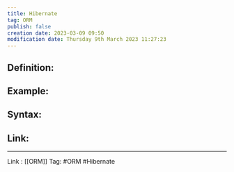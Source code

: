 ```yaml
---
title: Hibernate
tag: ORM
publish: false
creation date: 2023-03-09 09:50
modification date: Thursday 9th March 2023 11:27:23
---
```


## Definition:
## Example:
## Syntax:
## Link:
---
Link : [[ORM]]
Tag: #ORM #Hibernate